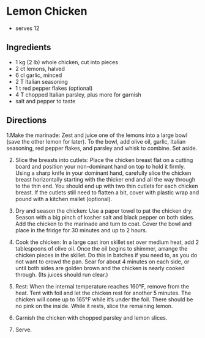 # Lemon Chicken

- serves 12

## Ingredients

- 1 kg (2 lb) whole chicken, cut into pieces 
- 2 ct  lemons, halved 
- 6 cl garlic, minced 
- 2 T Italian seasoning
- 1 t red pepper flakes (optional)
- 4 T chopped Italian parsley, plus more for garnish
- salt and pepper to taste


## Directions

1.Make the marinade: Zest and juice one of the lemons into a large bowl (save the other lemon for later). To the bowl, add olive oil, garlic, Italian seasoning, red pepper flakes, and parsley and whisk to combine. Set aside.

2. Slice the breasts into cutlets: Place the chicken breast flat on a cutting board and position your non-dominant hand on top to hold it firmly. Using a sharp knife in your dominant hand, carefully slice the chicken breast horizontally starting with the thicker end and all the way through to the thin end. You should end up with two thin cutlets for each chicken breast. If the cutlets still need to flatten a bit, cover with plastic wrap and pound with a kitchen mallet (optional).

3. Dry and season the chicken: Use a paper towel to pat the chicken dry. Season with a big pinch of kosher salt and black pepper on both sides. Add the chicken to the marinade and turn to coat. Cover the bowl and place in the fridge for 30 minutes and up to 2 hours.

4. Cook the chicken: In a large cast iron skillet set over medium heat, add 2 tablespoons of olive oil. Once the oil begins to shimmer, arrange the chicken pieces in the skillet. Do this in batches if you need to, as you do not want to crowd the pan. Sear for about 4 minutes on each side, or until both sides are golden brown and the chicken is nearly cooked through. (Its juices should run clear.)

5. Rest: When the internal temperature reaches 160°F, remove from the heat. Tent with foil and let the chicken rest for another 5 minutes. The chicken will come up to 165°F while it’s under the foil. There should be no pink on the inside. While it rests, slice the remaining lemon.

6. Garnish the chicken with chopped parsley and lemon slices.
7. Serve.
